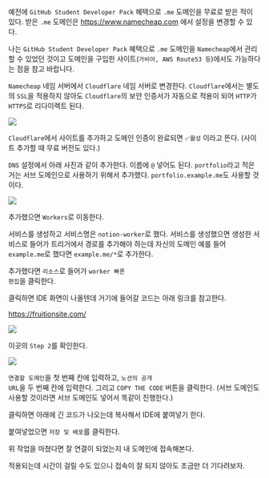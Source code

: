 예전에 <code>GitHub Student Developer Pack</code> 혜택으로 <code>.me</code> 도메인을 무료로 받은 적이 있다.
받은 <code>.me</code> 도메인은 https://www.namecheap.com 에서 설정을 변경할 수 있다.

나는 <code>GitHub Student Developer Pack</code> 혜택으로 <code>.me</code> 도메인을 <code>Namecheap</code>에서 관리할 수 있었던 것이고 도메인을 구입한 사이트(<code>가비아, AWS Route53 등</code>)에서도 가능하다는 점을 참고 바랍니다.

<code>Namecheap</code> 네임 서버에서 <code>Cloudflare</code> 네임 서버로 변경한다. <code>Cloudflare</code>에서는 별도의 <code>SSL</code>을 적용하지 않아도 <code>Cloudflare</code>의 보안 인증서가 자동으로 적용이 되어 <code>HTTP</code>가 <code>HTTPS</code>로 리다이렉트 된다.

![](https://images.velog.io/images/rudwnd33/post/a133a2cb-b31c-4f17-ac28-96ccaa4bd8ae/%E1%84%89%E1%85%B3%E1%84%8F%E1%85%B3%E1%84%85%E1%85%B5%E1%86%AB%E1%84%89%E1%85%A3%E1%86%BA%202022-01-02%20%E1%84%8B%E1%85%A9%E1%84%92%E1%85%AE%208.28.06.png)

<code>Cloudflare</code>에서 사이트를 추가하고 도메인 인증이 완료되면 <code>✅활성</code> 이라고 뜬다.
(사이트 추가할 때 무료 버전도 있다.)

<code>DNS</code> 설정에서 아래 사진과 같이 추가한다. 이름에 <code>@</code> 넣어도 된다.
<code>portfolio</code>라고 적은 거는 서브 도메인으로 사용하기 위해서 추가했다.
<code>portfolio.example.me</code>도 사용할 것이다.

![](https://images.velog.io/images/rudwnd33/post/e11e3148-bd4e-4e9b-865c-ea6d7e175bd9/%E1%84%89%E1%85%B3%E1%84%8F%E1%85%B3%E1%84%85%E1%85%B5%E1%86%AB%E1%84%89%E1%85%A3%E1%86%BA%202022-01-04%20%E1%84%8B%E1%85%A9%E1%84%8C%E1%85%A5%E1%86%AB%203.09.36.png)

추가했으면 <code>Workers</code>로 이동한다.

서비스를 생성하고 서비스명은 <code>notion-worker</code>로 했다.
서비스를 생성했으면 생성한 서비스로 들어가 트리거에서 경로를 추가해야 하는데 자신의 도메인 예를 들어 <code>example.me</code>로 했다면
<code>example.me/*</code>로 추가한다.

추가했다면 <code>리소스</code>로 들어가 <code>worker 빠른 편집</code>을 클릭한다.

클릭하면 IDE 화면이 나올텐데 거기에 들어갈 코드는 아래 링크를 참고한다.

https://fruitionsite.com/

![](https://images.velog.io/images/rudwnd33/post/b9528e7c-0770-4e1d-b790-b28c1da9726e/%E1%84%89%E1%85%B3%E1%84%8F%E1%85%B3%E1%84%85%E1%85%B5%E1%86%AB%E1%84%89%E1%85%A3%E1%86%BA%202022-01-02%20%E1%84%8B%E1%85%A9%E1%84%92%E1%85%AE%206.56.25.png)

이곳의 <code>Step 2</code>를 확인한다.

![](https://images.velog.io/images/rudwnd33/post/c2ee1bea-1119-4450-9c01-e1907cf4c388/%E1%84%89%E1%85%B3%E1%84%8F%E1%85%B3%E1%84%85%E1%85%B5%E1%86%AB%E1%84%89%E1%85%A3%E1%86%BA%202022-01-02%20%E1%84%8B%E1%85%A9%E1%84%92%E1%85%AE%208.47.35.png)

<code>연결할 도메인</code>을 첫 번째 칸에 입력하고, <code>노션의 공개 URL</code>을 두 번째 칸에 입력한다. 그리고 <code>COPY THE CODE</code> 버튼을 클릭한다.
(서브 도메인도 사용할 것이라면 서브 도메인도 넣어서 똑같이 진행한다.)

클릭하면 아래에 긴 코드가 나오는데 복사해서 IDE에 붙여넣기 한다.

붙여넣었으면 <code>저장 및 배포</code>를 클릭한다.

위 작업을 마쳤다면 잘 연결이 되었는지 내 도메인에 접속해본다.

적용되는데 시간이 걸릴 수도 있으니 접속이 잘 되지 않아도 조금만 더 기다려보자.